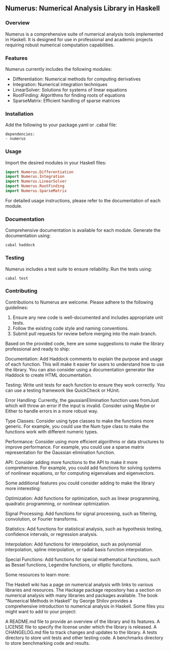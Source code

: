 
## Numerus: Numerical Analysis Library in Haskell

### Overview

Numerus is a comprehensive suite of numerical analysis tools implemented in Haskell. It is designed for use in professional and academic projects requiring robust numerical computation capabilities.

### Features

Numerus currently includes the following modules:

- Differentiation: Numerical methods for computing derivatives
- Integration: Numerical integration techniques
- LinearSolver: Solutions for systems of linear equations
- RootFinding: Algorithms for finding roots of equations
- SparseMatrix: Efficient handling of sparse matrices

### Installation

Add the following to your package.yaml or .cabal file:

```
dependencies:
- numerus
```

### Usage

Import the desired modules in your Haskell files:

```haskell
import Numerus.Differentiation
import Numerus.Integration
import Numerus.LinearSolver
import Numerus.RootFinding
import Numerus.SparseMatrix
```

For detailed usage instructions, please refer to the documentation of each module.

### Documentation 

Comprehensive documentation is available for each module. Generate the documentation using:

```
cabal haddock
```

### Testing

Numerus includes a test suite to ensure reliability. Run the tests using:

```
cabal test
```

### Contributing

Contributions to Numerus are welcome. Please adhere to the following guidelines:
1. Ensure any new code is well-documented and includes appropriate unit tests.
2. Follow the existing code style and naming conventions.
3. Submit pull requests for review before merging into the main branch.


Based on the provided code, here are some suggestions to make the library professional and ready to ship:

Documentation: Add Haddock comments to explain the purpose and usage of each function. This will make it easier for users to understand how to use the library. You can also consider using a documentation generator like Haddock to create HTML documentation.

Testing: Write unit tests for each function to ensure they work correctly. You can use a testing framework like QuickCheck or HUnit.

Error Handling: Currently, the gaussianElimination function uses fromJust which will throw an error if the input is invalid. Consider using Maybe or Either to handle errors in a more robust way.

Type Classes: Consider using type classes to make the functions more generic. For example, you could use the Num type class to make the functions work with different numeric types.

Performance: Consider using more efficient algorithms or data structures to improve performance. For example, you could use a sparse matrix representation for the Gaussian elimination function.

API: Consider adding more functions to the API to make it more comprehensive. For example, you could add functions for solving systems of nonlinear equations, or for computing eigenvalues and eigenvectors.

Some additional features you could consider adding to make the library more interesting:

Optimization: Add functions for optimization, such as linear programming, quadratic programming, or nonlinear optimization.

Signal Processing: Add functions for signal processing, such as filtering, convolution, or Fourier transforms.

Statistics: Add functions for statistical analysis, such as hypothesis testing, confidence intervals, or regression analysis.

Interpolation: Add functions for interpolation, such as polynomial interpolation, spline interpolation, or radial basis function interpolation.

Special Functions: Add functions for special mathematical functions, such as Bessel functions, Legendre functions, or elliptic functions.

Some resources to learn more:

The Haskell wiki has a page on numerical analysis with links to various libraries and resources.
The Hackage package repository has a section on numerical analysis with many libraries and packages available.
The book "Numerical Methods in Haskell" by George Shilov provides a comprehensive introduction to numerical analysis in Haskell.
Some files you might want to add to your project:

A README.md file to provide an overview of the library and its features.
A LICENSE file to specify the license under which the library is released.
A CHANGELOG.md file to track changes and updates to the library.
A tests directory to store unit tests and other testing code.
A benchmarks directory to store benchmarking code and results.